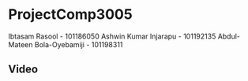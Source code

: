 # ProjectComp3005
Ibtasam Rasool - 101186050
Ashwin Kumar Injarapu - 101192135
Abdul-Mateen Bola-Oyebamiji - 101198311

## Video

